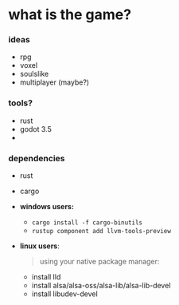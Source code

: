 # what is the game?

### ideas <!-- trunk-ignore(markdownlint/MD001) -->

- rpg
- voxel
- soulslike
- multiplayer (maybe?)

### tools?

- rust
- godot 3.5
-

### dependencies

- rust
- cargo
- **windows users:**

  - `cargo install -f cargo-binutils` </br>
  - `rustup component add llvm-tools-preview`

- **linux users**:
  > using your native package manager:
  - install lld
  - install alsa/alsa-oss/alsa-lib/alsa-lib-devel
  - install libudev-devel
